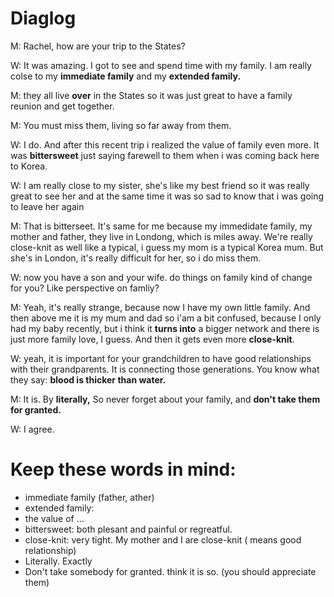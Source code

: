 # Diaglog

M: Rachel, how are your trip to the States?

W: It was amazing. I got to see and spend time with my family. I am really colse to my **immediate family** and my **extended family.**

M: they all live **over** in the States so it was just great to have a family reunion and get together.

M: You must miss them, living so far away from them.

W: I do. And after this recent trip i realized the value of family even more. It was **bittersweet** just saying farewell to them when i was coming back here to Korea.

W: I am really close to my sister, she's like my best friend so it was really great to see her and at the same time it was so sad to know that i was going to leave her again

M: That is bitterseet. It's same for me because my immedidate family, my mother and father, they live in Londong, which is miles away. We're really close-knit as well like a typical, i guess my mom is a typical Korea mum. But she's in London, it's really difficult for her, so i do miss them. 

W: now you have a son and your wife. do things on family kind of change for you? Like perspective on famliy?

M: Yeah, it's really strange, because now I have my own little family. And then above me it is my mum and dad so i'am a bit confused, because I only had my baby recently, but i think it **turns into** a bigger network and there is just more family love, I guess. And then it gets even more **close-knit**.

W: yeah, it is important for your grandchildren to have good relationships with their grandparents. It is connecting those generations. You know what they say: **blood is thicker than water.** 

M: It is. By **literally,**  So never forget about your family, and **don't take them for granted.**

W: I agree.


# Keep these words in mind:

- immediate family (father, ather)
- extended family: 
- the value of ...
- bittersweet: both plesant and painful or regreatful.
- close-knit: very tight. My mother and I are close-knit ( means good relationship)
- Literally. Exactly 
- Don't take somebody for granted.  think it is so. (you should appreciate them)
